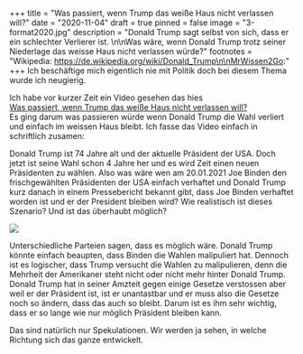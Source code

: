 +++
title = "Was passiert, wenn Trump das weiße Haus nicht verlassen will?"
date = "2020-11-04"
draft = true
pinned = false
image = "3-format2020.jpg"
description = "Donald Trump sagt selbst von sich, dass er ein schlechter Verlierer ist. \n\nWas wäre, wenn Donald Trump trotz seiner Niederlage das weisse Haus nicht verlassen würde?"
footnotes = "Wikipedia: https://de.wikipedia.org/wiki/Donald_Trump\n\nMrWissen2Go:"
+++
Ich beschäftige mich eigentlich nie mit Politik doch bei diesem Thema wurde ich neugierig.

Ich habe vor kurzer Zeit ein Video gesehen das hies\
[Was passiert, wenn Trump das weiße Haus nicht verlassen will? ](https://youtu.be/EtL5-VJBjx0)\
Es ging darum was passieren würde wenn Donald Trump die Wahl verliert und einfach im weissen Haus bleibt. Ich fasse das Video einfach in schriftlich zusamen:

Donald Trump ist 74 Jahre alt und der aktuelle Präsident der USA. Doch jetzt ist seine Wahl schon 4 Jahre her und es wird Zeit einen neuen Präsidenten zu wählen. Also was wäre wen am 20.01.2021 Joe Binden den frischgewählten Präsidenten der USA einfach verhaftet und Donald Trump kurz danach in einem Pressebericht bekannt gibt, dass Joe Binden verhaftet worden ist und er der President bleiben wird? Wie realistisch ist dieses Szenario? Und ist das überhaubt möglich? 



![](praesi-1-.jpg)

Unterschiedliche Parteien sagen, dass es möglich wäre. Donald Trump könnte einfach beaupten, dass Binden die Wahlen malipuliert hat. Dennoch ist es logischer, dass Trump versucht die Wahlen zu malipulieren, denn die Mehrheit der Amerikaner steht nicht oder nicht mehr hinter Donald Trump. Donald Trump hat in seiner Amzteit gegen einige Gesetze verstossen aber weil er der Präsident ist, ist er unantastbar und er muss also die Gesetze noch so ändern, dass das auch so bleibt. Darum ist es ihm sehr wichtig, dass er so lange wie nur möglich Präsident bleiben kann.

Das sind natürlich nur Spekulationen. Wir werden ja sehen, in welche Richtung sich das ganze entwickelt.